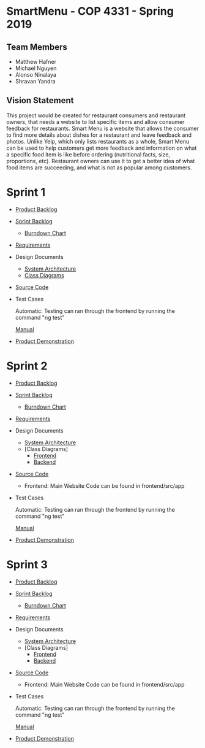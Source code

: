 # SmartMenu - COP 4331 - Spring 2019

## Team Members

- Matthew Hafner
- Michael Nguyen
- Alonso Ninalaya
- Shravan Yandra

## Vision Statement

This project would be created for restaurant consumers and restaurant owners, that needs a website to list specific items and allow consumer feedback for restaurants. Smart Menu is a website that allows the consumer to find more details about dishes for a restaurant and leave feedback and photos. Unlike Yelp, which only lists restaurants as a whole, Smart Menu can be used to help customers get more feedback and information on what a specific food item is like before ordering (nutritional facts, size, proportions, etc). Restaurant owners can use it to get a better idea of what food items are succeeding, and what is not as popular among customers.

# Sprint 1

- [Product Backlog](https://github.com/smart-menu/SmartMenu/blob/master/sprint1/product_backlog.md)
- [Sprint Backlog](https://github.com/smart-menu/SmartMenu/blob/master/sprint1/sprint_backlog.md)
  - [Burndown Chart](https://github.com/smart-menu/SmartMenu/blob/master/sprint1/burndown_chart.png)
- [Requirements](https://github.com/smart-menu/SmartMenu/blob/master/sprint1/requirements.md)
- Design Documents
  - [System Architecture](https://docs.google.com/document/d/1am3hKZklIUwVaivHIaXepfbZmhsTSvsYJtw2n1GcIj8/edit?usp=sharing)
  - [Class Diagrams](https://github.com/smart-menu/SmartMenu/blob/master/sprint1/SmartMenuClassDiagram.jpg)
- [Source Code](https://github.com/smart-menu/SmartMenu/tree/master/source)
- Test Cases

  Automatic: Testing can ran through the frontend by running the command "ng test"
  
  [Manual](https://docs.google.com/document/d/10S3pCeSfHFQu3lPjv2u-bs-VZtnsvvT5Gpby8xrgX4s/edit)
- [Product Demonstration](https://www.youtube.com/watch?v=zdfCHxp8Xn0)

# Sprint 2

- [Product Backlog](https://github.com/smart-menu/SmartMenu/blob/master/sprint2/product_backlog.md)
- [Sprint Backlog](https://github.com/smart-menu/SmartMenu/blob/master/sprint2/sprint_backlog.md)
  - [Burndown Chart](https://github.com/smart-menu/SmartMenu/blob/master/sprint2/burndown_chart.png)
- [Requirements](https://github.com/smart-menu/SmartMenu/blob/master/sprint2/requirements.md)
- Design Documents
  - [System Architecture](https://docs.google.com/document/d/1am3hKZklIUwVaivHIaXepfbZmhsTSvsYJtw2n1GcIj8/edit?usp=sharing)
  - [Class Diagrams]
    - [Frontend](https://github.com/smart-menu/SmartMenu/blob/master/sprint2/uml_frontend.png)
    - [Backend](https://github.com/smart-menu/SmartMenu/blob/master/sprint2/uml_backend.png)
- [Source Code](https://github.com/smart-menu/SmartMenu/tree/master/source)
  - Frontend: Main Website Code can be found in frontend/src/app
- Test Cases

  Automatic: Testing can ran through the frontend by running the command "ng test"

  [Manual](https://docs.google.com/document/d/10S3pCeSfHFQu3lPjv2u-bs-VZtnsvvT5Gpby8xrgX4s/edit)
- [Product Demonstration](https://www.youtube.com/watch?v=lmTWUYXJPZ4)

# Sprint 3

- [Product Backlog](https://github.com/smart-menu/SmartMenu/blob/master/sprint3/product_backlog.md)
- [Sprint Backlog](https://github.com/smart-menu/SmartMenu/blob/master/sprint3/sprint_backlog.md)
  - [Burndown Chart](https://github.com/smart-menu/SmartMenu/blob/master/sprint3/burndown_chart.png)
- [Requirements](https://github.com/smart-menu/SmartMenu/blob/master/sprint3/requirements.md)
- Design Documents
  - [System Architecture](https://docs.google.com/document/d/1am3hKZklIUwVaivHIaXepfbZmhsTSvsYJtw2n1GcIj8/edit?usp=sharing)
  - [Class Diagrams]
    - [Frontend](https://github.com/smart-menu/SmartMenu/blob/master/sprint3/uml_frontend.png)
    - [Backend](https://github.com/smart-menu/SmartMenu/blob/master/sprint3/uml_backend.png)
- [Source Code](https://github.com/smart-menu/SmartMenu/tree/master/source)
  - Frontend: Main Website Code can be found in frontend/src/app
- Test Cases

  Automatic: Testing can ran through the frontend by running the command "ng test"

  [Manual](https://docs.google.com/document/d/10S3pCeSfHFQu3lPjv2u-bs-VZtnsvvT5Gpby8xrgX4s/edit)
- [Product Demonstration](https://www.youtube.com/watch?v=sw5s08xyx34)
